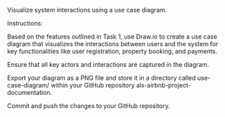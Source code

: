Visualize system interactions using a use case diagram.

Instructions:

Based on the features outlined in Task 1, use Draw.io to create a use case diagram that visualizes the interactions between users and the system for key functionalities like user registration, property booking, and payments.

Ensure that all key actors and interactions are captured in the diagram.

Export your diagram as a PNG file and store it in a directory called use-case-diagram/ within your GitHub repository alx-airbnb-project-documentation.

Commit and push the changes to your GitHub repository.
